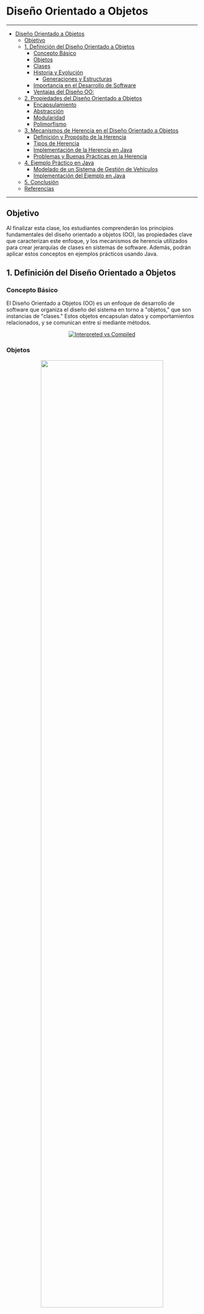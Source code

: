 # Diseño Orientado a Objetos

---

<!-- @import "[TOC]" {cmd="toc" depthFrom=1 depthTo=6 orderedList=false} -->

<!-- code_chunk_output -->

- [Diseño Orientado a Objetos](#diseño-orientado-a-objetos)
  - [Objetivo](#objetivo)
  - [1. Definición del Diseño Orientado a Objetos](#1-definición-del-diseño-orientado-a-objetos)
    - [Concepto Básico](#concepto-básico)
    - [Objetos](#objetos)
    - [Clases](#clases)
    - [Historia y Evolución](#historia-y-evolución)
      - [Generaciones y Estructuras](#generaciones-y-estructuras)
    - [Importancia en el Desarrollo de Software](#importancia-en-el-desarrollo-de-software)
    - [Ventajas del Diseño OO:](#ventajas-del-diseño-oo)
  - [2. Propiedades del Diseño Orientado a Objetos](#2-propiedades-del-diseño-orientado-a-objetos)
    - [Encapsulamiento](#encapsulamiento)
    - [Abstracción](#abstracción)
    - [Modularidad](#modularidad)
    - [Polimorfismo](#polimorfismo)
  - [3. Mecanismos de Herencia en el Diseño Orientado a Objetos](#3-mecanismos-de-herencia-en-el-diseño-orientado-a-objetos)
    - [Definición y Propósito de la Herencia](#definición-y-propósito-de-la-herencia)
    - [Tipos de Herencia](#tipos-de-herencia)
    - [Implementación de la Herencia en Java](#implementación-de-la-herencia-en-java)
    - [Problemas y Buenas Prácticas en la Herencia](#problemas-y-buenas-prácticas-en-la-herencia)
  - [4. Ejemplo Práctico en Java](#4-ejemplo-práctico-en-java)
    - [Modelado de un Sistema de Gestión de Vehículos](#modelado-de-un-sistema-de-gestión-de-vehículos)
    - [Implementación del Ejemplo en Java](#implementación-del-ejemplo-en-java)
  - [5. Conclusión](#5-conclusión)
  - [Referencias](#referencias)

<!-- /code_chunk_output -->


---

## Objetivo

Al finalizar esta clase, los estudiantes comprenderán los principios fundamentales del diseño orientado a objetos (OO), las propiedades clave que caracterizan este enfoque, y los mecanismos de herencia utilizados para crear jerarquías de clases en sistemas de software. Además, podrán aplicar estos conceptos en ejemplos prácticos usando Java.


## 1. Definición del Diseño Orientado a Objetos

### Concepto Básico

El Diseño Orientado a Objetos (OO) es un enfoque de desarrollo de software que organiza el diseño del sistema en torno a "objetos," que son instancias de "clases." Estos objetos encapsulan datos y comportamientos relacionados, y se comunican entre sí mediante métodos.

<div align="center">

[![Interpreted vs Compiled](https://img.youtube.com/vi/pTB0EiLXUC8/hqdefault.jpg)](https://www.youtube.com/watch?v=pTB0EiLXUC8)

</div>

### Objetos

<div align="center">
  <img src="./images/objects.png" width=80%>
</div>


<div align="center">
  <img src="./images/roles1.png" width=80%>
</div>


<div align="center">
  <img src="./images/roles.png" width=80%>
</div>

### Clases

<div align="center">
  <img src="./images/class.png" width=80%>
</div>


### Historia y Evolución
El diseño orientado a objetos surgió en la década de 1960 con lenguajes como Simula y Smalltalk, y se popularizó en los años 80 y 90 con lenguajes como C++ y Java. Hoy en día, es un enfoque fundamental en el desarrollo de software moderno.

#### Generaciones y Estructuras
- First-generation languages (1954–1958)
  - FORTRAN I &emsp;&emsp; Mathematical expressions
  - ALGOL 58  &emsp;&nbsp;  &emsp; Mathematical expressions
  - Flowmatic &emsp;&nbsp;&nbsp; &emsp; Mathematical expressions
  - IPL V &emsp; &emsp; &emsp; &emsp; Mathematical expressions
  <div align="center">
    <img src="./images/topology1.png" width=80%>
  </div>
- Second-generation languages (1959–1961)
  - FORTRAN II &emsp;&emsp; Subroutines, separate compilation
  - ALGOL 60 &emsp;&emsp; &emsp;Block structure, data types
  - COBOL &emsp;&emsp; &emsp; &emsp;Data description, file handling
  - Lisp &emsp;&emsp;&emsp;&emsp;&emsp; &emsp;List processing, pointers, garbage collection
  <div align="center">
    <img src="./images/topology2.png" width=80%>
  </div>
- Third-generation languages (1962–1970)
  - PL/1 &emsp;&emsp;&emsp;&emsp;&emsp;&emsp; FORTRAN + ALGOL + COBOL
  - ALGOL 68 &emsp;&emsp; &emsp; Rigorous successor to ALGOL 60
  - Pascal &emsp;&emsp;&emsp;&emsp; &emsp;Simple successor to ALGOL 60
  - Simula &emsp;&emsp;&emsp;&emsp;&emsp; Classes, data abstraction
  <div align="center">
    <img src="./images/topology3.png" width=80%>
  </div>
- The generation gap (1970–1980)
Many different languages were invented, but few endured. However, the following are worth noting:
  - C &emsp; &emsp; &emsp; &emsp;&emsp;&emsp;&emsp;Efficient; small executables
  - FORTRAN 77 &emsp; &emsp; ANSI standardization
- Object-orientation boom (1980–1990, but few languages survive)
  - Smalltalk 80  &emsp; &emsp; &emsp; Pure object-oriented language
  - C++ &emsp; &emsp; &emsp; &emsp; &emsp;&emsp; Derived from C and Simula
  - Ada83 &emsp; &emsp; &emsp; &emsp; &emsp; Strong typing; heavy Pascal influence
  - Eiffel &emsp; &emsp; &emsp; &emsp;&emsp;&emsp;  Derived from Ada and Simula
- Emergence of frameworks (1990–today)
  Much language activity, revisions, and standardization have occurred, leading to programming frameworks.
  - Visual Basic &emsp; &emsp; &emsp;  Eased development of the graphical user interface (GUI) for Windows applications
  - Java &emsp; &emsp; &emsp; &emsp; &emsp;&emsp; Successor to Oak; designed for portability
  - Python &emsp; &emsp; &emsp; &emsp; &emsp;   Object-oriented scripting language
  - J2EE &emsp; &emsp; &emsp; &emsp;&emsp;&emsp;  Java-based framework for enterprise computing
  - .NET &emsp; &emsp; &emsp; &emsp;&emsp;&emsp;  Microsoft’s object-based framework
  - Visual C# &emsp; &emsp; &emsp; &emsp; Java competitor for the Microsoft .NET
  Framework
  - Visual Basic .NET &emsp; Visual Basic for the Microsoft .NET Framework

<div align="center">
  <img src="./images/topology4.png" width=80%>
</div>

<div align="center">
  <img src="./images/topology5.png" width=80%>
</div>

### Importancia en el Desarrollo de Software
El enfoque orientado a objetos facilita el diseño de sistemas complejos al promover la reutilización de código, la modularidad y la claridad en la estructura del software. Este enfoque es crucial para construir sistemas escalables, mantenibles y fáciles de entender.

### Ventajas del Diseño OO:

- **Modularidad**: Dividir un sistema en objetos ayuda a gestionar la complejidad y facilita el mantenimiento.
- **Reutilización**: Las clases y objetos pueden ser reutilizados en diferentes partes del sistema o en otros proyectos.
- **Flexibilidad**: El diseño OO permite modificaciones y ampliaciones sin afectar la estructura completa del sistema.

## 2. Propiedades del Diseño Orientado a Objetos

### Encapsulamiento
El encapsulamiento es el proceso de ocultar los detalles internos de un objeto y exponer solo lo necesario a través de una interfaz pública. Esto se logra mediante el uso de modificadores de acceso (público, privado, protegido) en las clases de Java.

<div align="center">
  <img src="./images/encapsulation.png" width=80%>
</div>

### Abstracción
La abstracción permite a los desarrolladores centrarse en lo esencial, ignorando los detalles complejos que no son relevantes en un contexto particular. Las clases abstractas e interfaces en Java ayudan a lograr la abstracción.

<div align="center">
  <img src="./images/abstraction0.png" width=80%>
</div>


### Modularidad
La modularidad divide el software en partes manejables, llamadas "módulos" o "clases", que pueden desarrollarse, probarse y mantener de forma independiente.

<div align="center">
  <img src="./images/modularity.png" width=80%>
</div>

### Polimorfismo
El polimorfismo permite que un objeto se comporte de diferentes maneras según el contexto. En Java, se implementa mediante la sobrecarga de métodos y la implementación de interfaces.

## 3. Mecanismos de Herencia en el Diseño Orientado a Objetos

### Definición y Propósito de la Herencia
La herencia es un mecanismo que permite que una clase (subclase o clase hija) herede atributos y métodos de otra clase (superclase o clase padre). Esto facilita la reutilización de código y la creación de jerarquías de clases que reflejan relaciones "es-un" (is-a) en el mundo real.

<div align="center">
  <img src="./images/subclass.png" width=80%>
</div>


<div align="center">
  <img src="./images/abstraction.png" width=60%>
</div>

### Tipos de Herencia
- **Herencia Simple:** Una clase hereda de una única superclase.
- **Herencia Múltiple:** Una clase hereda de más de una superclase. (No soportada directamente en Java, pero se puede simular mediante interfaces).
- **Herencia Jerárquica:** Varias clases heredan de una misma superclase.
- **Herencia Multinivel:** Una clase hereda de una subclase que a su vez es una subclase de otra clase.

### Implementación de la Herencia en Java
```java
class Vehiculo {
    String marca;
    int año;

    public Vehiculo(String marca, int año) {
        this.marca = marca;
        this.año = año;
    }

    public void encender() {
        System.out.println("El vehículo está encendido.");
    }
}

class Coche extends Vehiculo {
    int puertas;

    public Coche(String marca, int año, int puertas) {
        super(marca, año);
        this.puertas = puertas;
    }

    @Override
    public void encender() {
        System.out.println("El coche está encendido.");
    }
}
```
### Problemas y Buenas Prácticas en la Herencia
- **Problemas de Herencia Múltiple:** Java no soporta herencia múltiple para evitar la ambigüedad que podría surgir.
- **Uso Juicioso de la Herencia:** Se recomienda usar la herencia solo cuando hay una verdadera relación "es-un" entre las clases. De lo contrario, la composición podría ser más apropiada.

## 4. Ejemplo Práctico en Java

### Modelado de un Sistema de Gestión de Vehículos
   - Crear clases `Vehiculo`, `Coche`, `Moto` y `Camion`.
   - Implementar características comunes como `marca`, `año`, y métodos como `encender()` en la clase `Vehiculo`.
   - Extender `Vehiculo` para que `Coche`, `Moto` y `Camion` hereden sus atributos y métodos.
   - Utilizar polimorfismo para implementar métodos como `encender()` de manera diferente en cada subclase.

### Implementación del Ejemplo en Java
   ```java
   class Vehiculo {
       protected String marca;
       protected int año;

       public Vehiculo(String marca, int año) {
           this.marca = marca;
           this.año = año;
       }

       public void encender() {
           System.out.println("El vehículo está encendido.");
       }
   }

   class Coche extends Vehiculo {
       public Coche(String marca, int año) {
           super(marca, año);
       }

       @Override
       public void encender() {
           System.out.println("El coche está encendido.");
       }
   }

   class Moto extends Vehiculo {
       public Moto(String marca, int año) {
           super(marca, año);
       }

       @Override
       public void encender() {
           System.out.println("La moto está encendida.");
       }
   }

   public class TestVehiculos {
       public static void main(String[] args) {
           Vehiculo miCoche = new Coche("Toyota", 2020);
           Vehiculo miMoto = new Moto("Harley", 2021);

           miCoche.encender();
           miMoto.encender();
       }
   }
   ```


## 5. Conclusión

El diseño orientado a objetos es una herramienta poderosa para crear sistemas de software robustos y mantenibles. A través de la encapsulación, la abstracción, la modularidad y el polimorfismo, los desarrolladores pueden construir soluciones flexibles y escalables. La herencia, cuando se usa adecuadamente, permite la reutilización efectiva del código y la creación de estructuras jerárquicas que reflejan las relaciones naturales en el sistema. Sin embargo, es importante usar la herencia con cuidado y considerar alternativas como la composición cuando sea más apropiado. El dominio de estos conceptos permitirá a los estudiantes diseñar e implementar software de alta calidad en Java. 




a
## Referencias

- Grady Booch, Robert A. Maksimchuk, Michael W. Engel, Bobbi J. Young, Jim Conallen, Kelli A. Houston. *Object-Oriented Analysis and Design with Applications*. Addison-Wesley (2007), Tercera edición.
- [Fundamental Concepts of Object Oriented Programming](https://www.youtube.com/watch?v=m_MQYyJpIjg)